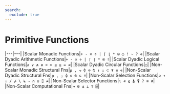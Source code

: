 ```yaml
---
search:
  exclude: true
---
```


<h1 class="heading"><span class="name">Primitive Functions</span></h1>

|---|---|
|Scalar Monadic Functions|`+ - × ÷ | ⌈ ⌊ * ⍟ ○ ! ~ ? ∊`|
|Scalar Dyadic Arithmetic Functions|`+ - × ÷ | ⌈ ⌊ * ⍟ !`|
|Scalar Dyadic Logical Functions|`∧ ∨ ⍲ ⍱ < > ≤ ≥ = ≠`|
|Scalar Dyadic Circular Functions|`○`|
|Non-Scalar Monadic Structural Fns|`⍴ , ⍪ ⌽ ⊖ ⍉ ↑ ↓ ⊂ ⍕ ≡ ∊`|
|Non-Scalar Dyadic Structural Fns|`⍴ , ⍪ ⌽ ⊖ ⍉ ⊂ ⍕`|
|Non-Scalar Selection Functions|`⊃ ↑ ↓ / ⌿ \ ⍀ ~ ∩ ∪ ⌷ ≠`|
|Non-Scalar Selector Functions|`⍳ ∊ ⍷ ⍋ ⍒ ? ≡ ≢`|
|Non-Scalar Computational Fns|`→ ⍬ ⍎ ⊥ ⊤ ⌹`|
